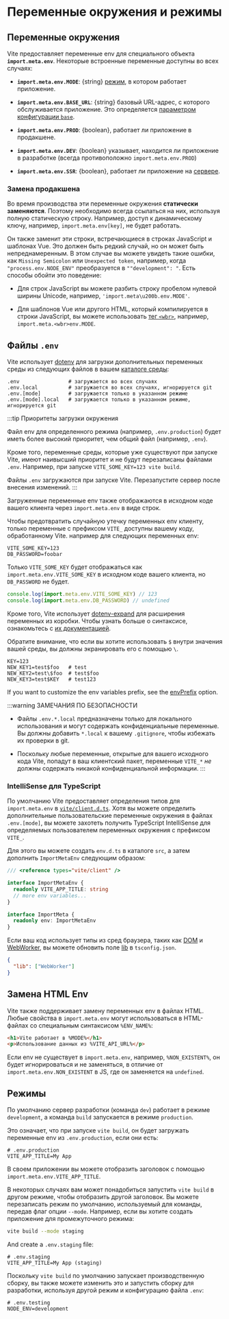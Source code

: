 # Переменные окружения и режимы

## Переменные окружения

Vite предоставляет переменные env для специального объекта **`import.meta.env`**. Некоторые встроенные переменные доступны во всех случаях:

- **`import.meta.env.MODE`**: {string} [режим](#modes), в котором работает приложение.

- **`import.meta.env.BASE_URL`**: {string} базовый URL-адрес, с которого обслуживается приложение. Это определяется [параметром конфигурации `base`](/config/shared-options.md#base).

- **`import.meta.env.PROD`**: {boolean}, работает ли приложение в продакшене.

- **`import.meta.env.DEV`**: {boolean} указывает, находится ли приложение в разработке (всегда противоположно `import.meta.env.PROD`)

- **`import.meta.env.SSR`**: {boolean}, работает ли приложение на [сервере](./ssr.md#conditional-logic).

### Замена продакшена

Во время производства эти переменные окружения **статически заменяются**. Поэтому необходимо всегда ссылаться на них, используя полную статическую строку. Например, доступ к динамическому ключу, например, `import.meta.env[key]`, не будет работать.

Он также заменит эти строки, встречающиеся в строках JavaScript и шаблонах Vue. Это должен быть редкий случай, но он может быть непреднамеренным. В этом случае вы можете увидеть такие ошибки, как `Missing Semicolon` или `Unexpected token`, например, когда `"process.env.NODE_ENV"` преобразуется в `""development": "`. Есть способы обойти это поведение:

- Для строк JavaScript вы можете разбить строку пробелом нулевой ширины Unicode, например, `'import.meta\u200b.env.MODE'`.

- Для шаблонов Vue или другого HTML, который компилируется в строки JavaScript, вы можете использовать [тег `<wbr>`](https://developer.mozilla.org/en-US/docs/Web/HTML/Element/wbr), например, `import.meta.<wbr>env.MODE`.

## Файлы `.env`

Vite использует [dotenv](https://github.com/motdotla/dotenv) для загрузки дополнительных переменных среды из следующих файлов в вашем [каталоге среды](/config/shared-options.md#envdir):

```
.env                # загружается во всех случаях
.env.local          # загружается во всех случаях, игнорируется git
.env.[mode]         # загружается только в указанном режиме
.env.[mode].local   # загружается только в указанном режиме, игнорируется git
```

:::tip Приоритеты загрузки окружения

Файл env для определенного режима (например, `.env.production`) будет иметь более высокий приоритет, чем общий файл (например, `.env`).

Кроме того, переменные среды, которые уже существуют при запуске Vite, имеют наивысший приоритет и не будут перезаписаны файлами `.env`. Например, при запуске `VITE_SOME_KEY=123 vite build`.

Файлы `.env` загружаются при запуске Vite. Перезапустите сервер после внесения изменений.
:::

Загруженные переменные env также отображаются в исходном коде вашего клиента через `import.meta.env` в виде строк.

Чтобы предотвратить случайную утечку переменных env клиенту, только переменные с префиксом `VITE_` доступны вашему коду, обработанному Vite. например для следующих переменных env:

```
VITE_SOME_KEY=123
DB_PASSWORD=foobar
```

Только `VITE_SOME_KEY` будет отображаться как `import.meta.env.VITE_SOME_KEY` в исходном коде вашего клиента, но `DB_PASSWORD` не будет.

```js
console.log(import.meta.env.VITE_SOME_KEY) // 123
console.log(import.meta.env.DB_PASSWORD) // undefined
```

Кроме того, Vite использует [dotenv-expand](https://github.com/motdotla/dotenv-expand) для расширения переменных из коробки. Чтобы узнать больше о синтаксисе, ознакомьтесь с [их документацией](https://github.com/motdotla/dotenv-expand#what-rules-does-the-expansion-engine-follow).

Обратите внимание, что если вы хотите использовать `$` внутри значения вашей среды, вы должны экранировать его с помощью `\`.

```
KEY=123
NEW_KEY1=test$foo   # test
NEW_KEY2=test\$foo  # test$foo
NEW_KEY3=test$KEY   # test123
```

If you want to customize the env variables prefix, see the [envPrefix](/config/shared-options.html#envprefix) option.

:::warning ЗАМЕЧАНИЯ ПО БЕЗОПАСНОСТИ

- Файлы `.env.*.local` предназначены только для локального использования и могут содержать конфиденциальные переменные. Вы должны добавить `*.local` к вашему `.gitignore`, чтобы избежать их проверки в git.

- Поскольку любые переменные, открытые для вашего исходного кода Vite, попадут в ваш клиентский пакет, переменные `VITE_*` _не_ должны содержать никакой конфиденциальной информации.
  :::

### IntelliSense для TypeScript

По умолчанию Vite предоставляет определения типов для `import.meta.env` в [`vite/client.d.ts`](https://github.com/vitejs/vite/blob/main/packages/vite/client.d.ts). Хотя вы можете определить дополнительные пользовательские переменные окружения в файлах `.env.[mode]`, вы можете захотеть получить TypeScript IntelliSense для определяемых пользователем переменных окружения с префиксом `VITE_`.

Для этого вы можете создать `env.d.ts` в каталоге `src`, а затем дополнить `ImportMetaEnv` следующим образом:

```typescript
/// <reference types="vite/client" />

interface ImportMetaEnv {
  readonly VITE_APP_TITLE: string
  // more env variables...
}

interface ImportMeta {
  readonly env: ImportMetaEnv
}
```

Если ваш код использует типы из сред браузера, таких как [DOM](https://github.com/microsoft/TypeScript/blob/main/lib/lib.dom.d.ts) и [WebWorker](https://github.com/microsoft/TypeScript/blob/main/lib/lib.webworker.d.ts), вы можете обновить поле [lib](https://www.typescriptlang.org/tsconfig#lib) в `tsconfig.json`.

```json
{
  "lib": ["WebWorker"]
}
```

## Замена HTML Env

Vite также поддерживает замену переменных env в файлах HTML. Любые свойства в `import.meta.env` могут использоваться в HTML-файлах со специальным синтаксисом `%ENV_NAME%`:

```html
<h1>Vite работает в %MODE%</h1>
<p>Использование данных из %VITE_API_URL%</p>
```

Если env не существует в `import.meta.env`, например, `%NON_EXISTENT%`, он будет игнорироваться и не заменяться, в отличие от `import.meta.env.NON_EXISTENT` в JS, где он заменяется на `undefined`.

## Режимы

По умолчанию сервер разработки (команда `dev`) работает в режиме `development`, а команда `build` запускается в режиме `production`.

Это означает, что при запуске `vite build`, он будет загружать переменные env из `.env.production`, если они есть:

```
# .env.production
VITE_APP_TITLE=My App
```

В своем приложении вы можете отобразить заголовок с помощью `import.meta.env.VITE_APP_TITLE`.

В некоторых случаях вам может понадобиться запустить `vite build` в другом режиме, чтобы отобразить другой заголовок. Вы можете перезаписать режим по умолчанию, используемый для команды, передав флаг опции `--mode`. Например, если вы хотите создать приложение для промежуточного режима:

```bash
vite build --mode staging
```

And create a `.env.staging` file:

```
# .env.staging
VITE_APP_TITLE=My App (staging)
```

Поскольку `vite build` по умолчанию запускает производственную сборку, вы также можете изменить это и запустить сборку для разработки, используя другой режим и конфигурацию файла `.env`:

```
# .env.testing
NODE_ENV=development
```
